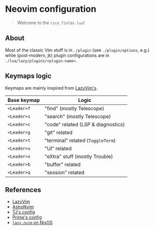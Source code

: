 # Neovim configuration

> Welcome to the `rice_fields.lua`!

## About

Most of the classic Vim stuff is in `./plugin` (see `./plugin/options`, e.g.)
while (post-modern, jk) plugin configurations are in `./lua/lazy/plugins/<plugin-name>`.

## Keymaps logic

Keymaps are mainly inspired from [LazyVim's](https://www.lazyvim.org/keymaps).

| Base keymap | Logic                              |
| ----------- | ---------------------------------- |
| `<Leader>f` | "find" (mostly Telescope)          |
| `<Leader>s` | "search" (mostly Telescope)        |
| `<Leader>c` | "code" related (LSP & diagnostics) |
| `<Leader>g` | "git" related                      |
| `<Leader>t` | "terminal" related (`ToggleTerm`)  |
| `<Leader>u` | "UI" related                       |
| `<Leader>x` | "eXtra" stuff (mostly Trouble)     |
| `<Leader>b` | "buffer" related                   |
| `<Leader>q` | "session" related                  |

## References

- [LazyVim](https://www.lazyvim.org)
- [AstroNvim](https://astronvim.com)
- [TJ's config](https://github.com/tjdevries/config.nvim)
- [Prime's config](https://github.com/ThePrimeagen/init.lua)
- [`lazy.nvim` on NixOS](https://nixalted.com/lazynvim-nixos.html)
